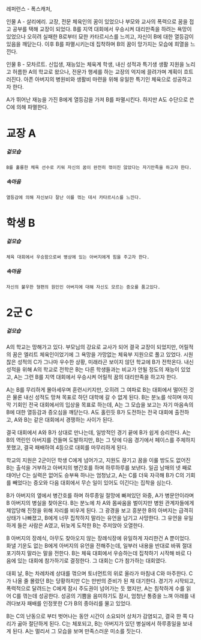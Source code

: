 레퍼런스 - 폭스캐처, 

인물 A - 살리에리.
	교장, 전문 체육인의 꿈이 있었으나 부모와 교사의 폭력으로 꿈을 접고 공부를 택해 교장이 되었다. B를 지역 대회에서 우승시켜 대리만족을 하려는 욕망이 있었으나 오히려 실패한 B로부터 묘한 카타르시스를 느끼고, 자신이 B에 대한 열등감이 있음을 깨닫는다. 이후 B를 파멸시키는데 집착하며 B의 꿈이 망가지는 모습에 희열을 느낀다.
	
인물 B - 모차르트.
	신입생, 재능있는 체육계 학생, 내신 성적과 특기생 생활 지원을 노리고 허름한 A의 학교로 왔으나, 전문가 행세를 하는 교장의 억지에 끌려가며 계획이 흐트러진다. 아픈 아버지의 병원비와 생활비 마련을 위해 유일한 특기인 체육으로 성공하고자 한다. 
	

A가 뛰어난 재능을 가진 B에게 열등감을 가져 B를 파멸시킨다. 하지만 A도 수단으로 쓴 C에 의해 파멸한다.
# 교장 A
##### 겉모습
	B를 훌륭한 체육 선수로 키워 자신의 꿈이 완전히 꺾이진 않았다는 자기만족을 하고자 한다.
##### 속마음
	열등감에 의해 자신보다 잘난 이를 꺾는 데서 카타르시스를 느낀다.

# 학생 B
##### 겉모습
	체육 대회에서 우승함으로써 병상에 있는 아버지에게 힘을 주고자 한다.
##### 속마음
	자신의 불우한 형편의 원인인 아버지에 대해 자신도 모르는 증오를 품고있다.

# 2군 C

##### 겉모습
	

 A의 학교는 망해가고 있다. 부모님의 강요로 교사가 되어 결국 교장이 되었지만, 어릴적의 꿈은 엘리트 체육인이었기에 그 욕망을 가망없는 체육부 지원으로 풀고 있었다. 시원찮은 성적의 C가 그나마 우수한 상황, 미래라곤 보이지 않던 학교에 B가 전학온다. 내신 성적을 위해 A의 학교로 전학은 B는 다른 학생들과는 비교가 안될 정도의 재능이 있었고, A는 그런 B를 지역 대회에서 우승시켜 어릴적 꿈의 대리만족을 하고자 한다.
 
 A는 B를 무리하게 몰아세우며 훈련시키지만, 오히려 그 여파로 B는 대회에서 떨어진 것은 물론 내신 성적도 망쳐 목표로 하던 대학에 갈 수 없게 된다. B는 분노를 삭히며 마지막 기회인 전국 대회에서의 입상을 목표로 하는데, A는 그 모습을 보고는 자기 마음속의 B에 대한 열등감과 증오심을 깨닫는다. A도 홀린듯 B가 도전하는 전국 대회에 출전하고, A와 B는 같은 대회에서 경쟁하는 사이가 된다.

 결국 대회에서 A와 B가 상대로 만나는데, 일방적인 경기 끝에 B가 쉽게 승리한다. A는 B의 역린인 아버지를 건들며 도발하지만, B는 그 탓에 다음 경기에서 페이스를 주체하지 못했고, 결국 패배하여 4등으로 대회를 마무리하게 된다.

 학교의 지원은 2군이던 학생 C에게 넘어가고, 지원도 끊기고 꿈을 이룰 방도도 없어진 B는 출석을 거부하고 아버지의 병간호를 하며 하루하루를 보낸다. 일곱 남매의 넷 째로 태어난 C는 실력은 없어도 승부욕 하나는 엄청났고, A는 C를 더욱 자극해 B가 C의 기회를 빼었다는 증오와 다음 대회에서 무슨 일이 있어도 이긴다는 집착을 심는다.

 B가 아버지의 옆에서 병간호를 하며 하루종일 절망에 빠져있던 와중, A가 병문안이라며 B 아버지의 병실을 찾아온다. B는 분노에 차 A와 몸싸움을 벌이지만 병원 관계자들에게 제압당해 진정을 위해 자리를 비우게 된다. 그 광경을 보고 흥분한 B의 아버지는 급격히 상태가 나빠졌고, B에게 너무 집착하지 말라는 유언을 남기고 사망한다. 그 유언을 유일하게 들은 사람은 A였고, 뒤늦게 도착한 B는 주저앉아 오열한다. 

 B 아버지의 장례식, 아무도 찾아오지 않는 장례식장에 유일하게 자리한건 A 뿐이었다. 화낼 기운도 없는 B에게 아버지의 유언을 전해주는데, 일부러 내용을 반대로 바꿔 절대 포기하지 말라는 말을 전한다. B는 체육 대회에서 우승하는데 집착하기 시작해 바로 다음에 있는 대회에 참가하기로 결정한다. 그 대회는 C가 참가하는 대회였다.

 대회 날, B는 차례차례 상대를 꺾으며 토너먼트의 위로 올라가 마침내 C와 마주한다. C가 나올 줄 몰랐던 B는 당황하지만 C는 만반의 준비가 된 채 대기한다. 경기가 시작되고, 폭력적으로 달려드는 C에게 잠시 주도권이 넘어가는 듯 했지만, A는 침착하게 수를 읽어 C를 꺾는데 성공한다. 성공의 기쁨을 음미하기도 잠시, 엄청난 통증을 느껴 아래를 내려다보자 패배를 인정못한 C가 B의 종아리를 물고 있었다.

 B는 C의 난동으로 부터 벗어나는 동안 시간이 소요되어 상처가 감염되고, 결국 한 쪽 다리가 곪아 절단하게 된다. C는 체포되고, B는 아버지가 있던 병실에서 하루종일을 보내게 된다. A는 멀리서 그 모습을 보며 만족스러운 미소를 짓는다. 

 